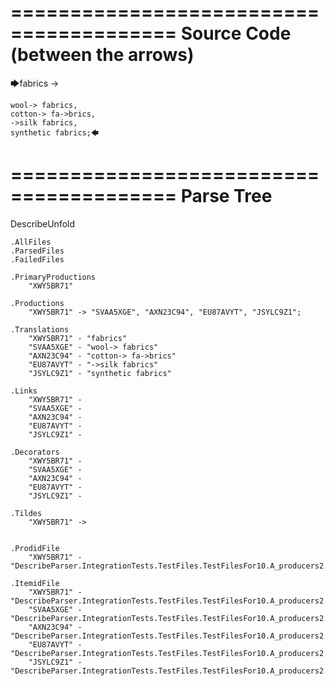 ========================================
Source Code (between the arrows)
========================================

🡆fabrics ->

	wool-> fabrics,
	cotton-> fa->brics,
	->silk fabrics,
	synthetic fabrics;🡄

========================================
Parse Tree
========================================
DescribeUnfold

    .AllFiles
    .ParsedFiles
    .FailedFiles

    .PrimaryProductions
        "XWY5BR71" 

    .Productions
        "XWY5BR71" -> "SVAA5XGE", "AXN23C94", "EU87AVYT", "JSYLC9Z1";

    .Translations
        "XWY5BR71" - "fabrics"
        "SVAA5XGE" - "wool-> fabrics"
        "AXN23C94" - "cotton-> fa->brics"
        "EU87AVYT" - "->silk fabrics"
        "JSYLC9Z1" - "synthetic fabrics"

    .Links
        "XWY5BR71" - 
        "SVAA5XGE" - 
        "AXN23C94" - 
        "EU87AVYT" - 
        "JSYLC9Z1" - 

    .Decorators
        "XWY5BR71" - 
        "SVAA5XGE" - 
        "AXN23C94" - 
        "EU87AVYT" - 
        "JSYLC9Z1" - 

    .Tildes
        "XWY5BR71" -> 


    .ProdidFile
        "XWY5BR71" - "DescribeParser.IntegrationTests.TestFiles.TestFilesFor10.A_producers2.ds"

    .ItemidFile
        "XWY5BR71" - "DescribeParser.IntegrationTests.TestFiles.TestFilesFor10.A_producers2.ds"
        "SVAA5XGE" - "DescribeParser.IntegrationTests.TestFiles.TestFilesFor10.A_producers2.ds"
        "AXN23C94" - "DescribeParser.IntegrationTests.TestFiles.TestFilesFor10.A_producers2.ds"
        "EU87AVYT" - "DescribeParser.IntegrationTests.TestFiles.TestFilesFor10.A_producers2.ds"
        "JSYLC9Z1" - "DescribeParser.IntegrationTests.TestFiles.TestFilesFor10.A_producers2.ds"

